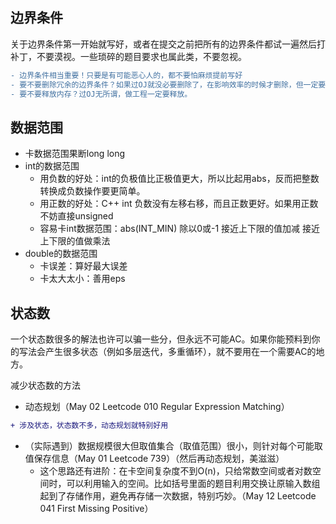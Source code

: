 ## 边界条件

关于边界条件第一开始就写好，或者在提交之前把所有的边界条件都试一遍然后打补丁，不要漠视。一些琐碎的题目要求也属此类，不要忽视。
```diff
- 边界条件相当重要！只要是有可能恶心人的，都不要怕麻烦提前写好
- 要不要删除冗余的边界条件？如果过OJ就没必要删除了，在影响效率的时候才删除，但一定要分析清楚再删除。
- 要不要释放内存？过OJ无所谓，做工程一定要释放。
```

## 数据范围

* 卡数据范围果断long long
* int的数据范围
  * 用负数的好处：int的负极值比正极值更大，所以比起用abs，反而把整数转换成负数操作要更简单。
  * 用正数的好处：C++ int 负数没有左移右移，而且正数更好。如果用正数不妨直接unsigned
  * 容易卡int数据范围：abs(INT_MIN) 除以0或-1 接近上下限的值加减 接近上下限的值做乘法
* double的数据范围
  * 卡误差：算好最大误差
  * 卡太大太小：善用eps

## 状态数

一个状态数很多的解法也许可以骗一些分，但永远不可能AC。如果你能预料到你的写法会产生很多状态（例如多层迭代，多重循环），就不要用在一个需要AC的地方。

减少状态数的方法

* 动态规划（May 02 Leetcode 010 Regular Expression Matching）
```diff
+ 涉及状态，状态数不多，动态规划就特别好用
```
* （实际遇到）数据规模很大但取值集合（取值范围）很小，则针对每个可能取值保存信息（May 01 Leetcode 739）（然后再动态规划，美滋滋）
  * 这个思路还有进阶：在卡空间复杂度不到O(n)，只给常数空间或者对数空间时，可以利用输入的空间。比如括号里面的题目利用交换让原输入数组起到了存储作用，避免再存储一次数据，特别巧妙。（May 12 Leetcode 041 First Missing Positive）
